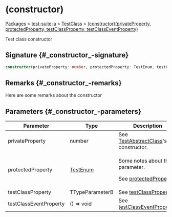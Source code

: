 # (constructor)

[Packages](/) &gt; [test-suite-a](/test-suite-a/) &gt; [TestClass](/test-suite-a/testclass-class/) &gt; [(constructor)(privateProperty, protectedProperty, testClassProperty, testClassEventProperty)](/test-suite-a/testclass-class/_constructor_-constructor)

Test class constructor

## Signature {#\_constructor\_-signature}

```typescript
constructor(privateProperty: number, protectedProperty: TestEnum, testClassProperty: TTypeParameterB, testClassEventProperty: () => void);
```

## Remarks {#\_constructor\_-remarks}

Here are some remarks about the constructor

## Parameters {#\_constructor\_-parameters}

| Parameter | Type | Description |
| - | - | - |
| privateProperty | number | See [TestAbstractClass](/test-suite-a/testabstractclass-class/)'s constructor. |
| protectedProperty | [TestEnum](/test-suite-a/testenum-enum/) | <p>Some notes about the parameter.</p><p>See <a href="/test-suite-a/testabstractclass-class/protectedproperty-property">protectedProperty</a>.</p> |
| testClassProperty | TTypeParameterB | See [testClassProperty](/test-suite-a/testclass-class/testclassproperty-property). |
| testClassEventProperty | () =&gt; void | See [testClassEventProperty](/test-suite-a/testclass-class/testclasseventproperty-property). |

